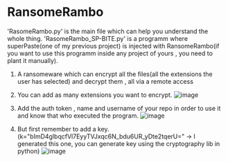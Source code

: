 # RansomeRambo
'RasomeRambo.py' is the main file which can help you understand the whole thing.
'RasomeRambo_SP-BITE.py' is a programm where superPaste(one of my previous project) is injected with RansomeRambo(if you want to use this programm inside any project of yours , you need to plant it manually).

1. A ransomeware which can encrypt all the files(all the extensions the user has selected) and decrypt them , all via a remote access

2. You can add as many extensions you want to encrypt.
   ![image](https://user-images.githubusercontent.com/42895491/111677168-f84ece80-8844-11eb-9f7d-f35169a4b3b7.png)

3. Add the auth token , name and username of your repo in order to use it and know that who executed the program.
   ![image](https://user-images.githubusercontent.com/42895491/111677092-e2410e00-8844-11eb-899a-c8dc82933074.png)
   
4. But first remember to add a key.(k="bImD4glbqcfVl7EyyTVJxqc6N_bdu6UR_yDte2tqerU=" -> I generated this one, you can generate key using the cryptography lib in python)
   ![image](https://user-images.githubusercontent.com/42895491/111678524-65af2f00-8846-11eb-8788-34d0bf7ac2b8.png)
    
    
